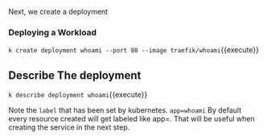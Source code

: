 Next, we create a deployment

### Deploying a Workload

`k create deployment whoami --port 80 --image traefik/whoami`{{execute}}

## Describe The deployment

`k describe deployment whoami`{{execute}}

Note the `label` that has been set by kubernetes. `app=whoami` By default every resource created will get labeled like app=<resource-name>. That will be useful when creating the service in the next step.